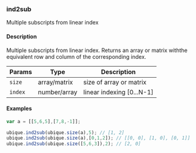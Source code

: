 ### ind2sub
Multiple subscripts from linear index


#### Description

Multiple subscripts from linear index. Returns an array or matrix withthe equivalent row and column of the corresponding index.


|Params|Type|Description
|---------|----|-----------
|`size` | array/matrix |  size of array or matrix
|`index` | number/array | linear indexing [0...N-1]


#### Examples

```js
var a = [[5,6,5],[7,8,-1]];

ubique.ind2sub(ubique.size(a),5); // [1, 2]
ubique.ind2sub(ubique.size(a),[0,1,2]); // [[0, 0], [1, 0], [0, 1]]
ubique.ind2sub(ubique.size([5,6,3]),2); // [2, 0]
```

